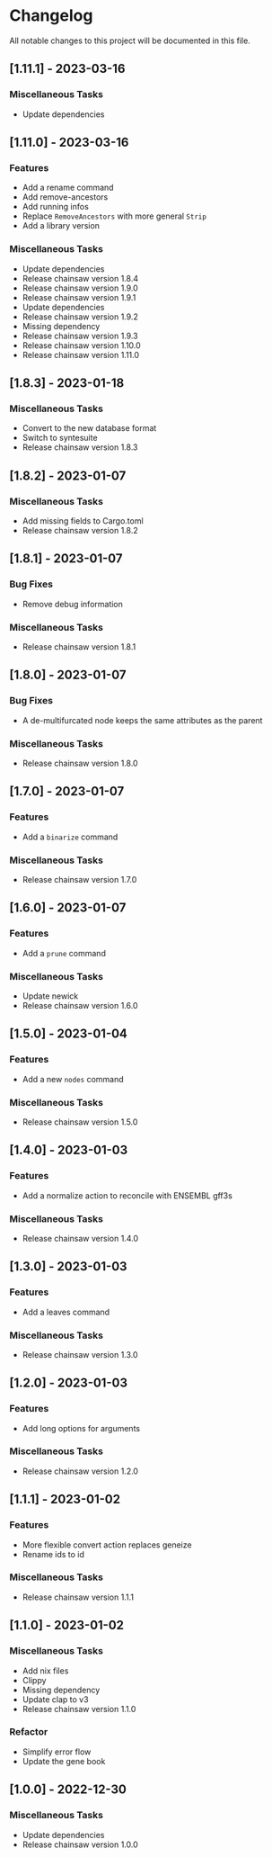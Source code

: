 # Changelog

All notable changes to this project will be documented in this file.

## [1.11.1] - 2023-03-16

### Miscellaneous Tasks

- Update dependencies

## [1.11.0] - 2023-03-16

### Features

- Add a rename command
- Add remove-ancestors
- Add running infos
- Replace `RemoveAncestors` with more general `Strip`
- Add a library version

### Miscellaneous Tasks

- Update dependencies
- Release chainsaw version 1.8.4
- Release chainsaw version 1.9.0
- Release chainsaw version 1.9.1
- Update dependencies
- Release chainsaw version 1.9.2
- Missing dependency
- Release chainsaw version 1.9.3
- Release chainsaw version 1.10.0
- Release chainsaw version 1.11.0

## [1.8.3] - 2023-01-18

### Miscellaneous Tasks

- Convert to the new database format
- Switch to syntesuite
- Release chainsaw version 1.8.3

## [1.8.2] - 2023-01-07

### Miscellaneous Tasks

- Add missing fields to Cargo.toml
- Release chainsaw version 1.8.2

## [1.8.1] - 2023-01-07

### Bug Fixes

- Remove debug information

### Miscellaneous Tasks

- Release chainsaw version 1.8.1

## [1.8.0] - 2023-01-07

### Bug Fixes

- A de-multifurcated node keeps the same attributes as the parent

### Miscellaneous Tasks

- Release chainsaw version 1.8.0

## [1.7.0] - 2023-01-07

### Features

- Add a `binarize` command

### Miscellaneous Tasks

- Release chainsaw version 1.7.0

## [1.6.0] - 2023-01-07

### Features

- Add a `prune` command

### Miscellaneous Tasks

- Update newick
- Release chainsaw version 1.6.0

## [1.5.0] - 2023-01-04

### Features

- Add a new `nodes` command

### Miscellaneous Tasks

- Release chainsaw version 1.5.0

## [1.4.0] - 2023-01-03

### Features

- Add a normalize action to reconcile with ENSEMBL gff3s

### Miscellaneous Tasks

- Release chainsaw version 1.4.0

## [1.3.0] - 2023-01-03

### Features

- Add a leaves command

### Miscellaneous Tasks

- Release chainsaw version 1.3.0

## [1.2.0] - 2023-01-03

### Features

- Add long options for arguments

### Miscellaneous Tasks

- Release chainsaw version 1.2.0

## [1.1.1] - 2023-01-02

### Features

- More flexible convert action replaces geneize
- Rename ids to id

### Miscellaneous Tasks

- Release chainsaw version 1.1.1

## [1.1.0] - 2023-01-02

### Miscellaneous Tasks

- Add nix files
- Clippy
- Missing dependency
- Update clap to v3
- Release chainsaw version 1.1.0

### Refactor

- Simplify error flow
- Update the gene book

## [1.0.0] - 2022-12-30

### Miscellaneous Tasks

- Update dependencies
- Release chainsaw version 1.0.0

<!-- generated by git-cliff -->
